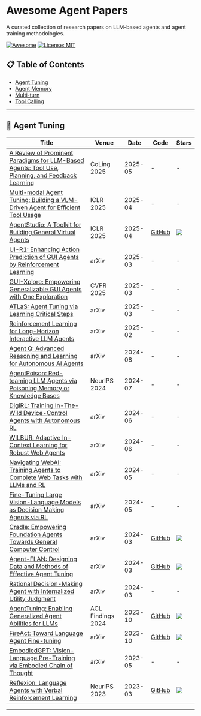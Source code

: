 # Awesome Agent Papers

A curated collection of research papers on LLM-based agents and agent training methodologies.

[![Awesome](https://awesome.re/badge.svg)](https://awesome.re)
[![License: MIT](https://img.shields.io/badge/License-MIT-yellow.svg)](https://opensource.org/licenses/MIT)

## 📋 Table of Contents
- [Agent Tuning](#agent-tuning)
- [Agent Memory](#agent-memory)
- [Multi-turn ](#multi-turn)
- [Tool Calling](#tool-calling)

---

## 🎯 Agent Tuning

| Title | Venue | Date | Code | Stars |
|-------|-------|------|------|-------|
| [A Review of Prominent Paradigms for LLM-Based Agents: Tool Use, Planning, and Feedback Learning](https://arxiv.org/abs/2402.01030) | CoLing 2025 | 2025-05 | - | - |
| [Multi-modal Agent Tuning: Building a VLM-Driven Agent for Efficient Tool Usage](https://arxiv.org/abs/2412.15606) | ICLR 2025 | 2025-04 | - | - |
| [AgentStudio: A Toolkit for Building General Virtual Agents](https://arxiv.org/abs/2403.17918) | ICLR 2025 | 2025-04 | [GitHub](https://github.com/ltzheng/agent-studio) | ![](https://img.shields.io/github/stars/ltzheng/agent-studio?style=social) |
| [UI-R1: Enhancing Action Prediction of GUI Agents by Reinforcement Learning](https://arxiv.org/abs/2503.21620) | arXiv | 2025-03 | - | - |
| [GUI-Xplore: Empowering Generalizable GUI Agents with One Exploration](https://arxiv.org/abs/2503.17709) | CVPR 2025 | 2025-03 | - | - |
| [ATLaS: Agent Tuning via Learning Critical Steps](https://arxiv.org/abs/2503.02197) | arXiv | 2025-03 | - | - |
| [Reinforcement Learning for Long-Horizon Interactive LLM Agents](https://arxiv.org/abs/2502.01600) | arXiv | 2025-02 | - | - |
| [Agent Q: Advanced Reasoning and Learning for Autonomous AI Agents](https://arxiv.org/abs/2408.07199) | arXiv | 2024-08 | - | - |
| [AgentPoison: Red-teaming LLM Agents via Poisoning Memory or Knowledge Bases](https://arxiv.org/abs/2407.12784) | NeurIPS 2024 | 2024-07 | - | - |
| [DigiRL: Training In-The-Wild Device-Control Agents with Autonomous RL](https://arxiv.org/abs/2406.11896) | arXiv | 2024-06 | - | - |
| [WILBUR: Adaptive In-Context Learning for Robust Web Agents](https://arxiv.org/abs/2404.05902) | arXiv | 2024-06 | - | - |
| [Navigating WebAI: Training Agents to Complete Web Tasks with LLMs and RL](https://arxiv.org/abs/2405.00516) | arXiv | 2024-05 | - | - |
| [Fine-Tuning Large Vision-Language Models as Decision Making Agents via RL](https://arxiv.org/abs/2405.10292) | arXiv | 2024-05 | - | - |
| [Cradle: Empowering Foundation Agents Towards General Computer Control](https://arxiv.org/abs/2403.03186) | arXiv | 2024-03 | [GitHub](https://github.com/BAAI-Agents/Cradle) | ![](https://img.shields.io/github/stars/BAAI-Agents/Cradle?style=social) |
| [Agent-FLAN: Designing Data and Methods of Effective Agent Tuning](https://arxiv.org/abs/2403.12881) | arXiv | 2024-03 | [GitHub](https://github.com/InternLM/Agent-FLAN) | ![](https://img.shields.io/github/stars/InternLM/Agent-FLAN?style=social) |
| [Rational Decision-Making Agent with Internalized Utility Judgment](https://arxiv.org/abs/2308.12519) | arXiv | 2024-03 | - | - |
| [AgentTuning: Enabling Generalized Agent Abilities for LLMs](https://arxiv.org/abs/2310.12823) | ACL Findings 2024 | 2023-10 | [GitHub](https://github.com/THUDM/AgentTuning) | ![](https://img.shields.io/github/stars/THUDM/AgentTuning?style=social) |
| [FireAct: Toward Language Agent Fine-tuning](https://arxiv.org/abs/2310.05915) | arXiv | 2023-10 | [GitHub](https://github.com/anchen1011/FireAct) | ![](https://img.shields.io/github/stars/anchen1011/FireAct?style=social) |
| [EmbodiedGPT: Vision-Language Pre-Training via Embodied Chain of Thought](https://arxiv.org/abs/2305.15021) | arXiv | 2023-05 | - | - |
| [Reflexion: Language Agents with Verbal Reinforcement Learning](https://arxiv.org/abs/2303.11366) | NeurIPS 2023 | 2023-03 | [GitHub](https://github.com/noahshinn024/reflexion) | ![](https://img.shields.io/github/stars/noahshinn024/reflexion?style=social) |


---
